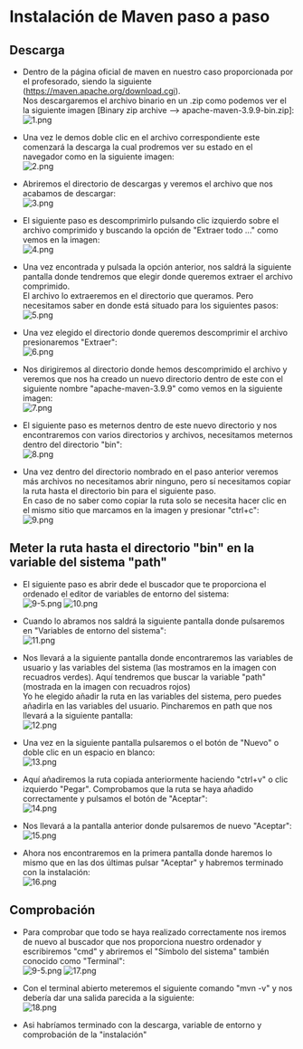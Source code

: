 # Instalación de Maven paso a paso


## Descarga

- Dentro de la página oficial de maven en nuestro caso proporcionada por el profesorado, siendo la siguiente (https://maven.apache.org/download.cgi). 
<br> Nos descargaremos el archivo binario en un .zip como podemos ver el la siguiente imagen [Binary zip archive --> apache-maven-3.9.9-bin.zip]:<br>
![1.png](InstalacionMaven%2F1.png)


- Una vez le demos doble clic en el archivo correspondiente este comenzará la descarga la cual prodremos ver su estado en el navegador como en la siguiente imagen: <br>
![2.png](InstalacionMaven%2F2.png)


- Abriremos el directorio de descargas y veremos el archivo que nos acabamos de descargar: <br>
![3.png](InstalacionMaven%2F3.png)


- El siguiente paso es descomprimirlo pulsando clic izquierdo sobre el archivo comprimido y buscando la opción de "Extraer todo ..." como vemos en la imagen: <br>
![4.png](InstalacionMaven%2F4.png)


- Una vez encontrada y pulsada la opción anterior, nos saldrá la siguiente pantalla donde tendremos que elegir donde queremos extraer el archivo comprimido.
<br>El archivo lo extraeremos en el directorio que queramos. Pero necesitamos saber en donde está situado para los siguientes pasos: <br>
![5.png](InstalacionMaven%2F5.png)


- Una vez elegido el directorio donde queremos descomprimir el archivo presionaremos "Extraer": <br>
![6.png](InstalacionMaven%2F6.png)


- Nos dirigiremos al directorio donde hemos descomprimido el archivo y veremos que nos ha creado un nuevo directorio dentro de este con el siguiente nombre "apache-maven-3.9.9" como vemos en la siguiente imagen: <br>
![7.png](InstalacionMaven%2F7.png)


- El siguiente paso es meternos dentro de este nuevo directorio y nos encontraremos con varios directorios y archivos, necesitamos meternos dentro del directorio "bin": <br>
![8.png](InstalacionMaven%2F8.png)


- Una vez dentro del directorio nombrado en el paso anterior veremos más archivos no necesitamos abrir ninguno, pero sí necesitamos copiar la ruta hasta el directorio bin para el siguiente paso.
<br> En caso de no saber como copiar la ruta solo se necesita hacer clic en el mismo sitio que marcamos en la imagen y presionar "ctrl+c": <br>
![9.png](InstalacionMaven%2F9.png)


## Meter la ruta hasta el directorio "bin" en la variable del sistema "path"

- El siguiente paso es abrir dede el buscador que te proporciona el ordenado el editor de variables de entorno del sistema: <br>
![9-5.png](InstalacionMaven%2F9-5.png)
![10.png](InstalacionMaven%2F10.png)


- Cuando lo abramos nos saldrá la siguiente pantalla donde pulsaremos en "Variables de entorno del sistema": <br>
![11.png](InstalacionMaven%2F11.png)


- Nos llevará a la siguiente pantalla donde encontraremos las variables de usuario y las variables del sistema (las mostramos en la imagen con recuadros verdes). Aquí tendremos que buscar la variable "path" (mostrada en la imagen con recuadros rojos)
<br> Yo he elegido añadir la ruta en las variables del sistema, pero puedes añadirla en las variables del usuario. Pincharemos en path que nos llevará a la siguiente pantalla: <br>
![12.png](InstalacionMaven%2F12.png)


- Una vez en la siguiente pantalla pulsaremos o el botón de "Nuevo" o doble clic en un espacio en blanco: <br>
![13.png](InstalacionMaven%2F13.png)


- Aquí añadiremos la ruta copiada anteriormente haciendo "ctrl+v" o clic izquierdo "Pegar". Comprobamos que la ruta se haya añadido correctamente y pulsamos el botón de "Aceptar": <br>
![14.png](InstalacionMaven%2F14.png)


- Nos llevará a la pantalla anterior donde pulsaremos de nuevo "Aceptar": <br>
![15.png](InstalacionMaven%2F15.png)


- Ahora nos encontraremos en la primera pantalla donde haremos lo mismo que en las dos últimas pulsar "Aceptar" y habremos terminado con la instalación: <br>
![16.png](InstalacionMaven%2F16.png)


## Comprobación 

- Para comprobar que todo se haya realizado correctamente nos iremos de nuevo al buscador que nos proporciona nuestro ordenador y escribiremos "cmd" y abriremos el "Símbolo del sistema" también conocido como "Terminal": <br>
![9-5.png](InstalacionMaven%2F9-5.png)
![17.png](InstalacionMaven%2F17.png)


- Con el terminal abierto meteremos el siguiente comando "mvn -v" y nos debería dar una salida parecida a la siguiente: <br>
![18.png](InstalacionMaven%2F18.png)


- Asi habríamos terminado con la descarga, variable de entorno y comprobación de la "instalación" <br>
